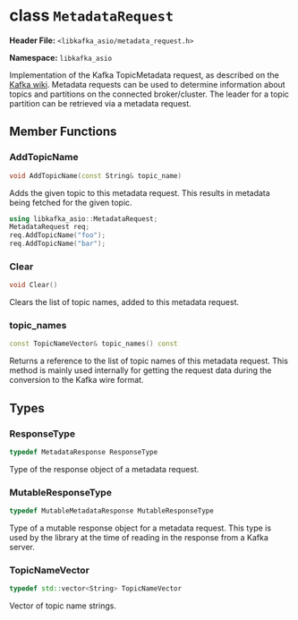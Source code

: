 
class `MetadataRequest`
=======================

**Header File:** `<libkafka_asio/metadata_request.h>`

**Namespace:** `libkafka_asio`

Implementation of the Kafka TopicMetadata request, as described on the 
[Kafka wiki](https://cwiki.apache.org/confluence/display/KAFKA/A+Guide+To+The+Kafka+Protocol#AGuideToTheKafkaProtocol-TopicMetadataRequest).
Metadata requests can be used to determine information about topics and 
partitions on the connected broker/cluster.
The leader for a topic partition can be retrieved via a metadata request.

Member Functions
----------------


### AddTopicName 
```cpp
void AddTopicName(const String& topic_name)
```

Adds the given topic to this metadata request.
This results in metadata being fetched for the given topic.

```cpp
using libkafka_asio::MetadataRequest;
MetadataRequest req;
req.AddTopicName("foo");
req.AddTopicName("bar");
```

### Clear
```cpp
void Clear()
```

Clears the list of topic names, added to this metadata request.


### topic_names
```cpp
const TopicNameVector& topic_names() const
```

Returns a reference to the list of topic names of this metadata request. This
method is mainly used internally for getting the request data during the
conversion to the Kafka wire format.


Types
-----


### ResponseType
```cpp
typedef MetadataResponse ResponseType
```

Type of the response object of a metadata request.


### MutableResponseType
```cpp
typedef MutableMetadataResponse MutableResponseType
```

Type of a mutable response object for a metadata request. This type is used by
the library at the time of reading in the response from a Kafka server.


### TopicNameVector
```cpp
typedef std::vector<String> TopicNameVector
```

Vector of topic name strings.
